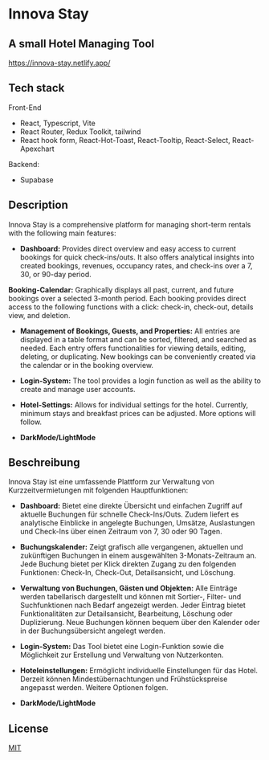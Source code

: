 # Innova Stay

## A small Hotel Managing Tool

https://innova-stay.netlify.app/

## Tech stack

Front-End

- React, Typescript, Vite
- React Router, Redux Toolkit, tailwind
- React hook form, React-Hot-Toast, React-Tooltip, React-Select, React-Apexchart

Backend:

- Supabase

## Description

Innova Stay is a comprehensive platform for managing short-term rentals with the following main features:

- **Dashboard:** Provides direct overview and easy access to current bookings for quick check-ins/outs. It also offers analytical insights into created bookings, revenues, occupancy rates, and check-ins over a 7, 30, or 90-day period.

**Booking-Calendar:** Graphically displays all past, current, and future bookings over a selected 3-month period. Each booking provides direct access to the following functions with a click: check-in, check-out, details view, and deletion.

- **Management of Bookings, Guests, and Properties:** All entries are displayed in a table format and can be sorted, filtered, and searched as needed. Each entry offers functionalities for viewing details, editing, deleting, or duplicating. New bookings can be conveniently created via the calendar or in the booking overview.

- **Login-System:** The tool provides a login function as well as the ability to create and manage user accounts.

- **Hotel-Settings:** Allows for individual settings for the hotel. Currently, minimum stays and breakfast prices can be adjusted. More options will follow.

- **DarkMode/LightMode**

## Beschreibung

Innova Stay ist eine umfassende Plattform zur Verwaltung von Kurzzeitvermietungen mit folgenden Hauptfunktionen:

- **Dashboard:** Bietet eine direkte Übersicht und einfachen Zugriff auf aktuelle Buchungen für schnelle Check-Ins/Outs. Zudem liefert es analytische Einblicke in angelegte Buchungen, Umsätze, Auslastungen und Check-Ins über einen Zeitraum von 7, 30 oder 90 Tagen.

- **Buchungskalender:** Zeigt grafisch alle vergangenen, aktuellen und zukünftigen Buchungen in einem ausgewählten 3-Monats-Zeitraum an. Jede Buchung bietet per Klick direkten Zugang zu den folgenden Funktionen: Check-In, Check-Out, Detailsansicht, und Löschung.

- **Verwaltung von Buchungen, Gästen und Objekten:** Alle Einträge werden tabellarisch dargestellt und können mit Sortier-, Filter- und Suchfunktionen nach Bedarf angezeigt werden. Jeder Eintrag bietet Funktionalitäten zur Detailsansicht, Bearbeitung, Löschung oder Duplizierung. Neue Buchungen können bequem über den Kalender oder in der Buchungsübersicht angelegt werden.

- **Login-System:** Das Tool bietet eine Login-Funktion sowie die Möglichkeit zur Erstellung und Verwaltung von Nutzerkonten.

- **Hoteleinstellungen:** Ermöglicht individuelle Einstellungen für das Hotel. Derzeit können Mindestübernachtungen und Frühstückspreise angepasst werden. Weitere Optionen folgen.

- **DarkMode/LightMode**

## License

[MIT](https://choosealicense.com/licenses/mit/)
